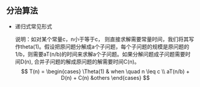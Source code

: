 ## 分治算法
* 递归式常见形式
  
  说明：如对某个常量c，n小于等于c， 则直接求解需要常量时间，我们将其写作theta(1)。假设把原问题分解成a个子问题，每个子问题的规模是原问题的1/b，则需要aT(n/b)的时间来求解a个子问题。如果分解问题成子问题需要时间D(n), 合并子问题的解成原问题的解需要时间C(n)。
  $$
  T(n) = 
  \begin{cases}
  \Theta(1) & when \quad n \leq c \\
  aT(n/b) + D(n) + C(n) &others
  \end{cases}
  $$
  

